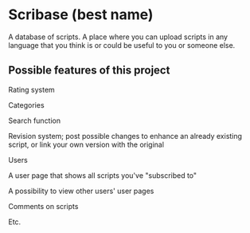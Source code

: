 # Scribase (best name)
A database of scripts.
A place where you can upload scripts in any language that you think is or could be useful to you or someone else.
## Possible features of this project
Rating system

Categories

Search function

Revision system; post possible changes to enhance an already existing script, or link your own version with the original

Users

A user page that shows all scripts you've "subscribed to"

A possibility to view other users' user pages

Comments on scripts

Etc.

